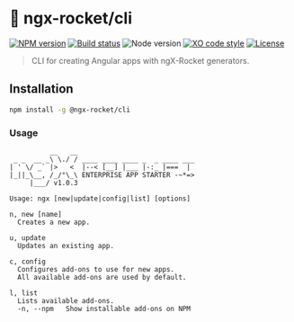 # :rocket: ngx-rocket/cli

[![NPM version](https://img.shields.io/npm/v/@ngx-rocket/cli.svg)](https://www.npmjs.com/package/@ngx-rocket/cli)
[![Build status](https://img.shields.io/travis/ngx-rocket/cli/master.svg)](https://travis-ci.org/ngx-rocket/cli)
![Node version](https://img.shields.io/badge/node-%3E%3D6.0.0-brightgreen.svg)
[![XO code style](https://img.shields.io/badge/code_style-XO-5ed9c7.svg)](https://github.com/sindresorhus/xo)
[![License](https://img.shields.io/badge/license-MIT-blue.svg)](LICENSE)

> CLI for creating Angular apps with ngX-Rocket generators.

## Installation

```bash
npm install -g @ngx-rocket/cli
```

### Usage

```
          __   __
 _ _  __ _\ \./ / ____ ____ ____ _  _ ____ ___
| ' \/ _` |>   <  |--< [__] |___ |-:_ |===  |
|_||_\__, /_/°\_\ ENTERPRISE APP STARTER -~*=>
     |___/ v1.0.3

Usage: ngx [new|update|config|list] [options]

n, new [name]
  Creates a new app.

u, update
  Updates an existing app.

c, config
  Configures add-ons to use for new apps.
  All available add-ons are used by default.

l, list
  Lists available add-ons.
  -n, --npm   Show installable add-ons on NPM

```
